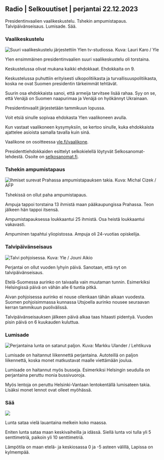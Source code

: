 Radio \| Selkouutiset \| perjantai 22.12.2023
---------------------------------------------

Presidentinvaalien vaalikeskustelu. Tshekin ampumistapaus. Talvipäivänseisaus. Lumisade. Sää.

### Vaalikeskustelu

![Suuri vaalikeskustelu järjestettiin Ylen tv-studiossa. Kuva: Lauri Karo / Yle](https://images.cdn.yle.fi/image/upload/c_crop,h_3078,w_5472,x_0,y_334/ar_1.7777777777777777,c_fill,g_faces,h_675,w_1200/dpr_1.0/q_auto:eco/f_auto/fl_lossy/v1703197601/39-12196056584b9768b285)

Ylen ensimmäinen presidentinvaalien suuri vaalikeskustelu oli torstaina.

Keskustelussa olivat mukana kaikki ehdokkaat. Ehdokkaita on 9.

Keskustelussa puhuttiin erityisesti ulkopolitiikasta ja turvallisuuspolitiikasta, koska ne ovat Suomen presidentin tärkeimmät tehtävät.

Suurin osa ehdokkaista sanoi, että armeija tarvitsee lisää rahaa. Syy on se, että Venäjä on Suomen naapurimaa ja Venäjä on hyökännyt Ukrainaan.

Presidentinvaalit järjestetään tammikuun lopussa.

Voit etsiä sinulle sopivaa ehdokasta Ylen vaalikoneen avulla.

Kun vastaat vaalikoneen kysymyksiin, se kertoo sinulle, kuka ehdokkaista ajattelee asioista samalla tavalla kuin sinä.

Vaalikone on osoitteessa [yle.fi/vaalikone](https://vaalit.yle.fi/vaalikone/presidentinvaali2024).

Presidenttiehdokkaiden esittelyt selkokielellä löytyvät Selkosanomat-lehdestä. Osoite on [selkosanomat.fi](https://selkosanomat.fi/).

### Tshekin ampumistapaus

![Ihmiset surevat Prahassa ampumistapauksen takia. Kuva: Michal Cizek / AFP](https://images.cdn.yle.fi/image/upload/c_crop,h_2880,w_5120,x_0,y_174/ar_1.7777777777777777,c_fill,g_faces,h_675,w_1200/dpr_1.0/q_auto:eco/f_auto/fl_lossy/v1703251121/39-121991865858c42626c0)

Tshekissä on ollut paha ampumistapaus.

Ampuja tappoi torstaina 13 ihmistä maan pääkaupungissa Prahassa. Teon jälkeen hän tappoi itsensä.

Ampumistapauksessa loukkaantui 25 ihmistä. Osa heistä loukkaantui vakavasti.

Ampuminen tapahtui yliopistossa. Ampuja oli 24-vuotias opiskelija.

### Talvipäivänseisaus

![Talvi pohjoisessa. Kuva: Yle / Jouni Aikio](https://images.cdn.yle.fi/image/upload/c_crop,h_2929,w_5208,x_0,y_0/ar_1.7777777777777777,c_fill,g_faces,h_675,w_1200/dpr_1.0/q_auto:eco/f_auto/fl_lossy/v1513864300/39-4524175a3bbb971b81b)

Perjantai on ollut vuoden lyhyin päivä. Sanotaan, että nyt on talvipäivänseisaus.

Etelä-Suomessa aurinko on taivaalla vain muutaman tunnin. Esimerkiksi Helsingissä päivä on vähän alle 6 tuntia pitkä.

Aivan pohjoisessa aurinko ei nouse ollenkaan tähän aikaan vuodesta. Suomen pohjoisimmassa kunnassa Utsjoella aurinko nousee seuraavan kerran tammikuun puolivälissä.

Talvipäivänseisauksen jälkeen päivä alkaa taas hitaasti pidentyä. Vuoden pisin päivä on 6 kuukauden kuluttua.

### Lumisade

![Perjantaina lunta on satanut paljon. Kuva: Markku Ulander / Lehtikuva](https://images.cdn.yle.fi/image/upload/c_crop,h_2880,w_5120,x_0,y_533/ar_1.7777777777777777,c_fill,g_faces,h_675,w_1200/dpr_1.0/q_auto:eco/f_auto/fl_lossy/v1703235015/39-121971165854d36daaf9)

Lumisade on haitannut liikennettä perjantaina. Autoteillä on paljon liikennettä, koska monet matkustavat maalle viettämään joulua.

Lumisade on haitannut myös busseja. Esimerkiksi Helsingin seudulla on perjantaina peruttu monia bussivuoroja.

Myös lentoja on peruttu Helsinki-Vantaan lentokentällä lumisateen takia. Lisäksi monet lennot ovat olleet myöhässä.

### Sää

![](https://images.cdn.yle.fi/image/upload/c_crop,h_1080,w_1919,x_0,y_0/ar_1.7777777777777777,c_fill,g_faces,h_675,w_1200/dpr_1.0/q_auto:eco/f_auto/fl_lossy/v1703261684/39-12200016585b5d12cf7d)

Lunta sataa vielä lauantaina melkein koko maassa.

Eniten lunta sataa maan keskivaiheilla ja idässä. Siellä lunta voi tulla yli 5 senttimetriä, paikoin yli 10 senttimetriä.

Lämpötila on maan etelä- ja keskiosassa 0 ja -5 asteen välillä, Lapissa on kylmempää.
